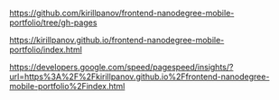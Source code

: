 https://github.com/kirillpanov/frontend-nanodegree-mobile-portfolio/tree/gh-pages


https://kirillpanov.github.io/frontend-nanodegree-mobile-portfolio/index.html


https://developers.google.com/speed/pagespeed/insights/?url=https%3A%2F%2Fkirillpanov.github.io%2Ffrontend-nanodegree-mobile-portfolio%2Findex.html